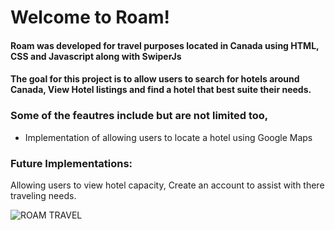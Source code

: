 # Welcome to Roam!
#### Roam was developed for travel purposes located in Canada using HTML, CSS and Javascript along with SwiperJs
#### The goal for this project is to allow users to search for hotels around Canada, View Hotel listings and find a hotel that best suite their needs.

### Some of the feautres include but are not limited too,
- Implementation of allowing users to locate a hotel using Google Maps
### Future Implementations:
Allowing users to view hotel capacity, Create an account to assist with there traveling needs.

![ROAM TRAVEL](https://github.com/DanielsWebDevelopment/MERN-SpeakFree/assets/129445203/e3334708-752b-4b0b-b18d-d8bee4dfb6e2)
